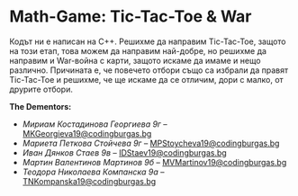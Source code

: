 # Math-Game: Tic-Tac-Toe & War
Кодът ни е написан на C++. Решихме да направим Tic-Tac-Toe, защото на този етап, това можем да направим най-добре, но решихме да направим и War-война с карти, защото искаме да имаме и нещо различно. Причината е, че повечето отбори също са избрали да правят Tic-Tac-Toe и решихме, че ще искаме да се отличим, дори с малко, от друрите отбори.

**The Dementors:**
- _Мириам Костадинова Георгиева 9г_ – MKGeorgieva19@codingburgas.bg
- _Мариета Петкова Стойчева 9г_ – MPStoycheva19@codingburgas.bg
- _Иван Дянков Стаев 9в_ – IDStaev19@codingburgas.bg
- _Мартин Валентинов Мартинов 9б_ – MVMartinov19@codingburgas.bg
- _Теодора Николаева Компанска 9а_ – TNKompanska19@codingburgas.bg 
